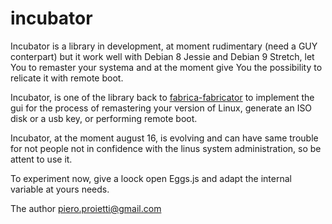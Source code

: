 # incubator

Incubator is a library in development, at moment rudimentary (need a GUY conterpart) but it work well with Debian 8 Jessie and Debian 9 Stretch, let You to remaster your systema and at the moment give You the
possibility to relicate it with remote boot.

Incubator, is one of the library back  to [fabrica-fabricator](http://github.com/pieroproietti/fabrica-fabricator) to implement the gui for the process of remastering your version of Linux, generate an ISO disk or a usb key, or performing remote boot.

Incubator, at the moment august 16, is evolving and can have same trouble for not
people not in confidence with the linus system administration, so be attent to use it.

To experiment now, give a loock open Eggs.js and adapt the internal variable at yours needs.

The author
piero.proietti@gmail.com
